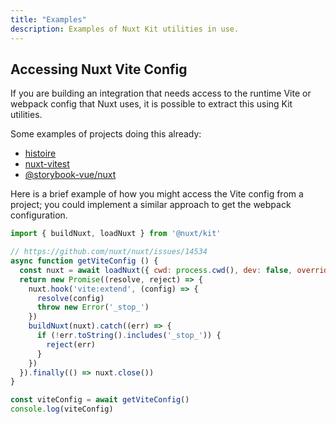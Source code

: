 ```yaml
---
title: "Examples"
description: Examples of Nuxt Kit utilities in use.
---
```


## Accessing Nuxt Vite Config

If you are building an integration that needs access to the runtime Vite or webpack config that Nuxt uses, it is possible to extract this using Kit utilities.

Some examples of projects doing this already:

- [histoire](https://github.com/histoire-dev/histoire/blob/main/packages/histoire-plugin-nuxt/src/index.ts)
- [nuxt-vitest](https://github.com/danielroe/nuxt-vitest/blob/main/packages/nuxt-vitest/src/config.ts)
- [@storybook-vue/nuxt](https://github.com/storybook-vue/storybook-nuxt/blob/main/packages/storybook-nuxt/src/preset.ts)

Here is a brief example of how you might access the Vite config from a project; you could implement a similar approach to get the webpack configuration.

```js
import { buildNuxt, loadNuxt } from '@nuxt/kit'

// https://github.com/nuxt/nuxt/issues/14534
async function getViteConfig () {
  const nuxt = await loadNuxt({ cwd: process.cwd(), dev: false, overrides: { ssr: false } })
  return new Promise((resolve, reject) => {
    nuxt.hook('vite:extend', (config) => {
      resolve(config)
      throw new Error('_stop_')
    })
    buildNuxt(nuxt).catch((err) => {
      if (!err.toString().includes('_stop_')) {
        reject(err)
      }
    })
  }).finally(() => nuxt.close())
}

const viteConfig = await getViteConfig()
console.log(viteConfig)
```
